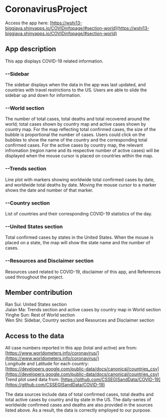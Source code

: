 # CoronavirusProject

Access the app here: [https://wshi13-biggiava.shinyapps.io/COVIDinfopage/#section-world](https://wshi13-biggiava.shinyapps.io/COVIDinfopage/#section-world)

## App description

This app displays COVID-19 related information. 
### --Sidebar
The sidebar displays when the data in the app was last updated, and countries with travel restrictions to the US. Users are able to slide the sidebar up and down for information.
### --World section
The number of total cases, total deaths and total recovered around the world; total cases shown by country map and active cases shown by country map. For the map reflecting total confirmed cases, the size of the bubble is proportional the number of cases. Users could click on the bubbles to show the name of the country and the corresponding total confirmed cases. For the active cases by country map, the relevant infromation (region name and its respective number of active cases) will be displayed when the mouse cursor is placed on countries within the map.
### --Trends section
Line plot with markers showing worldwide total confirmed cases by date, and worldwide total deaths by date. Moving the mouse cursor to a marker shows the date and number of that marker.
### --Country section
List of countries and their corresponding COVID-19 statistics of the day.
### --United States section
Total confirmed cases by states in the United States. When the mouse is placed on a state, the map will show the state name and the number of cases.
### --Resources and Disclaimer section
Resources used related to COVID-19, disclaimer of this app, and References used throughout the project.
  
  
## Member contribution
Ran Sui: United States section  
Jialan Ma: Trends section and active cases by country map in World section  
Yinghe Sun: Rest of World section  
Wen Shi: Sidebar, Country section and Resources and Disclaimer section  

## Access to the data
All case numbers reported in this app (total and active) are from: [https://www.worldometers.info/coronavirus/](https://www.worldometers.info/coronavirus/)  
Longitude and Latitude for each country: [https://developers.google.com/public-data/docs/canonical/countries_csv](https://developers.google.com/public-data/docs/canonical/countries_csv)  
Trend plot used data from: [https://github.com/CSSEGISandData/COVID-19](https://github.com/CSSEGISandData/COVID-19)

The data sources include data of total confirmed cases, total deaths and total active cases by country and by state in the US. The daily-series of worldwide confirmed cases and deaths are also provided in the sources listed above. As a result, the data is correctly employed to our purpose.
